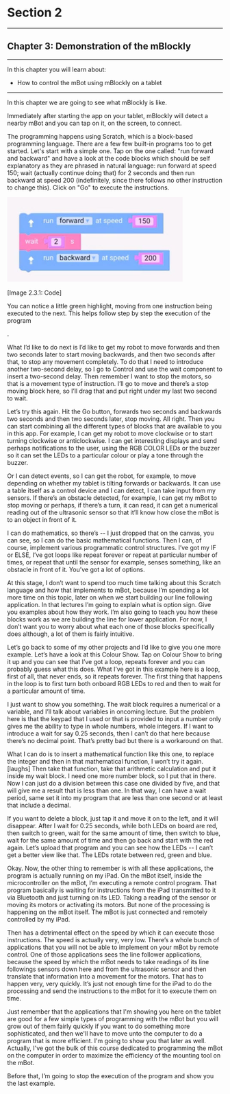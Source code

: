 # Section 2

---

## Chapter 3: Demonstration of the mBlockly

---

In this chapter you will learn about:

* How to control the mBot using mBlockly on a tablet

---

In this chapter we are going to see what mBlockly is like.

Immediately after starting the app on your tablet, mBlockly will detect a nearby mBot and you can tap on it, on the screen, to connect.

The programming happens using Scratch, which is a block-based programming language. There are a few few built-in programs too to get started. Let's start with a simple one. Tap on the one called: "run forward and backward" and have a look at the code blocks which should be self explanatory as they are phrased in natural language:  run forward at speed 150; wait \(actually continue doing that\) for 2 seconds and then run backward at speed 200 \(indefinitely, since there follows no other instruction to change this\). Click on "Go" to execute the instructions.

![](/assets/Img.2.3.1.jpg)

\[Image 2.3.1: Code\]

You can notice a little green highlight, moving from one instruction being executed to the next. This helps follow step by step the execution of the program

.

What I’d like to do next is I’d like to get my robot to move forwards and then two seconds later to start moving backwards, and then two seconds after that, to stop any movement completely. To do that I need to introduce another two-second delay, so I go to Control and use the wait component to insert a two-second delay. Then remember I want to stop the motors, so that is a movement type of instruction. I’ll go to move and there’s a stop moving block here, so I’ll drag that and put right under my last two second to wait.

Let’s try this again. Hit the Go button, forwards two seconds and backwards two seconds and then two seconds later, stop moving. All right. Then you can start combining all the different types of blocks that are available to you in this app. For example, I can get my robot to move clockwise or to start turning clockwise or anticlockwise. I can get interesting displays and send perhaps notifications to the user, using the RGB COLOR LEDs or the buzzer so it can set the LEDs to a particular colour or play a tone through the buzzer.

Or I can detect events, so I can get the robot, for example, to move depending on whether my tablet is tilting forwards or backwards. It can use a table itself as a control device and I can detect, I can take input from my sensors. If there’s an obstacle detected, for example, I can get my mBot to stop moving or perhaps, if there’s a turn, it can read, it can get a numerical reading out of the ultrasonic sensor so that it’ll know how close the mBot is to an object in front of it.

I can do mathematics, so there’s -- I just dropped that on the canvas, you can see, so I can do the basic mathematical functions. Then I can, of course, implement various programmatic control structures. I’ve got my IF or ELSE, I’ve got loops like repeat forever or repeat at particular number of times, or repeat that until the sensor for example, senses something, like an obstacle in front of it. You’ve got a lot of options.

At this stage, I don’t want to spend too much time talking about this Scratch language and how that implements to mBot, because I’m spending a lot more time on this topic, later on when we start building our line following application. In that lectures I’m going to explain what is option sign. Give you examples about how they work. I’m also going to teach you how these blocks work as we are building the line for lower application. For now, I don’t want you to worry about what each one of those blocks specifically does although, a lot of them is fairly intuitive.

Let’s go back to some of my other projects and I’d like to give you one more example. Let’s have a look at this Colour Show. Tap on Colour Show to bring it up and you can see that I’ve got a loop, repeats forever and you can probably guess what this does. What I’ve got in this example here is a loop, first of all, that never ends, so it repeats forever. The first thing that happens in the loop is to first turn both onboard RGB LEDs to red and then to wait for a particular amount of time.

I just want to show you something. The wait block requires a numerical or a variable, and I’ll talk about variables in oncoming lecture. But the problem here is that the keypad that I used or that is provided to input a number only gives me the ability to type in whole numbers, whole integers. If I want to introduce a wait for say 0.25 seconds, then I can’t do that here because there’s no decimal point. That’s pretty bad but there is a workaround on that.

What I can do is to insert a mathematical function like this one, to replace the integer and then in that mathematical function, I won’t try it again. \[laughs\] Then take that function, take that arithmetic calculation and put it inside my wait block. I need one more number block, so I put that in there. Now I can just do a division between this case one divided by five, and that will give me a result that is less than one. In that way, I can have a wait period, same set it into my program that are less than one second or at least that include a decimal.

If you want to delete a block, just tap it and move it on to the left, and it will disappear. After I wait for 0.25 seconds, while both LEDs on board are red, then switch to green, wait for the same amount of time, then switch to blue, wait for the same amount of time and then go back and start with the red again. Let’s upload that program and you can see how the LEDs -- I can’t get a better view like that. The LEDs rotate between red, green and blue.

Okay. Now, the other thing to remember is with all these applications, the program is actually running on my iPad. On the mBot itself, inside the microcontroller on the mBot, I’m executing a remote control program. That program basically is waiting for instructions from the iPad transmitted to it via Bluetooth and just turning on its LED. Taking a reading of the sensor or moving its motors or activating its motors. But none of the processing is happening on the mBot itself. The mBot is just connected and remotely controlled by my iPad.

Then has a detrimental effect on the speed by which it can execute those instructions. The speed is actually very, very low. There’s a whole bunch of applications that you will not be able to implement on your mBot by remote control. One of those applications sees the line follower applications, because the speed by which the mBot needs to take readings of its line followings sensors down here and from the ultrasonic sensor and then translate that information into a movement for the motors. That has to happen very, very quickly. It’s just not enough time for the iPad to do the processing and send the instructions to the mBot for it to execute them on time.

Just remember that the applications that I'm showing you here on the tablet are good for a few simple types of programming with the mBot but you will grow out of them fairly quickly if you want to do something more sophisticated, and then we'll have to move unto the computer to do a program that is more efficient. I'm going to show you that later as well. Actually, I've got the bulk of this course dedicated to programming the mBot on the computer in order to maximize the efficiency of the mounting tool on the mBot.

Before that, I’m going to stop the execution of the program and show you the last example.

